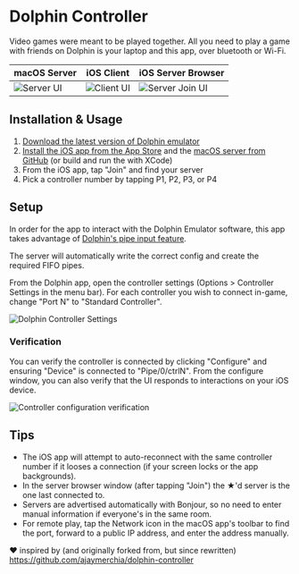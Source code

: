 # Dolphin Controller

Video games were meant to be played together. All you need to play a game with friends on Dolphin is your laptop and this app, over bluetooth or Wi-Fi.

| macOS Server | iOS Client | iOS Server Browser |
| ------------ | ---------- | ------------------ |
| <img src="https://user-images.githubusercontent.com/329222/130981252-d7fdad99-8b32-437f-aefd-eb1198613549.png" alt="Server UI" /> | ![Client UI](https://user-images.githubusercontent.com/329222/131947045-28fb3a63-58fe-47e7-a7b8-e3f4a365dee7.png) | ![Server Join UI](https://user-images.githubusercontent.com/329222/131947834-1a5de0b6-9a95-46bd-95a4-b4afc0aa7ccc.PNG) |

## Installation & Usage

1. [Download the latest version of Dolphin emulator](https://dolphin-emu.org)
2. [Install the iOS app from the App Store](https://apps.apple.com/us/app/dolphin-ctrl/id1584272645) and the [macOS server from GitHub](https://github.com/apexskier/dolphin-controller/releases/latest) (or build and run the with XCode)
3. From the iOS app, tap "Join" and find your server
4. Pick a controller number by tapping P1, P2, P3, or P4

## Setup

In order for the app to interact with the Dolphin Emulator software, this app takes advantage of [Dolphin's pipe input feature](https://wiki.dolphin-emu.org/index.php?title=Pipe_Input).

The server will automatically write the correct config and create the required FIFO pipes.

From the Dolphin app, open the controller settings (Options > Controller Settings in the menu bar). For each controller you wish to connect in-game, change "Port N" to "Standard Controller".

![Dolphin Controller Settings](https://user-images.githubusercontent.com/329222/130376541-ca943da6-963d-4706-b2a0-74b6e4516f1c.png)

### Verification

You can verify the controller is connected by clicking "Configure" and ensuring "Device" is connected to "Pipe/0/ctrlN". From the configure window, you can also verify that the UI responds to interactions on your iOS device.

![Controller configuration verification](https://user-images.githubusercontent.com/329222/130376738-b08f01c5-7360-4f17-909e-abcddf0c3264.png)

## Tips

* The iOS app will attempt to auto-reconnect with the same controller number if it looses a connection (if your screen locks or the app backgrounds).
* In the server browser window (after tapping "Join") the ★'d server is the one last connected to.
* Servers are advertised automatically with Bonjour, so no need to enter manual information if everyone's in the same room.
* For remote play, tap the Network icon in the macOS app's toolbar to find the port, forward to a public IP address, and enter the address manually.

❤️ inspired by (and originally forked from, but since rewritten) https://github.com/ajaymerchia/dolphin-controller

